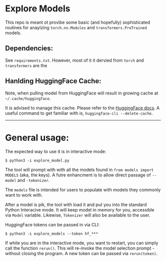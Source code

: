 # Explore Models
This repo is meant ot provibe some basic (and hopefully) sophisticated 
routines for anaylzing `torch.nn.Modules` and `transformers.PreTrained`
models.


## Dependencies: 
See `requirements.txt`. However, most of it it dervied from `torch` and `transformers` are the 

## Hanlding HuggingFace Cache: 
Note, when pulling model from HuggingFace will result in growing cache at `~/.cache/huggingface`. 

It is advised to manage this cache. Please refer to the [HuggingFace docs](https://huggingface.co/docs/huggingface_hub/en/guides/manage-cache). A useful command 
to get familiar with is, `huggingface-cli --delete-cache`.  

---

# General usage: 
The expected way to use it is in interactive mode: 
```
$ python3 -i explore_model.py
```
The tool will prompt with with all the models found in 
`from models import MODELS` (aka, the keys). A futre enhancment
is to allow direct passage of `--model` and `-tokenizer`. 

The `models` file is intended for users to populate with models 
they commonly want to work with. 

After a model is pik, the tool with load it and put you into 
the standard Python Interacive mode. It will keep model in 
memory for you, accessible via `Model` variable. Likewise, 
`Tokenizer` will also be available to the user. 

HuggingFace tokens can be passed in via CLI: 
```
$ python3 -i explore_models --token hf_***
```

If while you are in the interactive mode, you want to restart, you 
can simply call the function `rerun()`. This will re-invoke the 
model selection prompt - without closing the program. A new token 
can be passed via `rerun(token)`. 
